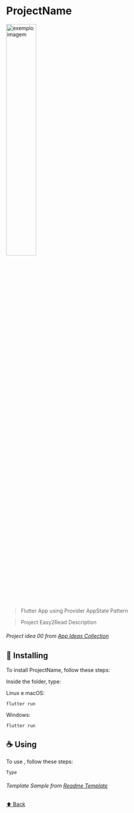 # ProjectName

<img src="img.url" alt="exemplo imagem" width="40%">


> Flutter App using Provider AppState Pattern

> Project Easy2Read Description

###### Project idea 00 from [App Ideas Collection](https://github.com/florinpop17/app-ideas)

## 🚀 Installing <ProjectName>

To install ProjectName, follow these steps:

Inside the folder, type:

Linux e macOS:

```
flutter run
```

Windows:

```
flutter run
```

## ☕ Using <Bin2Dec>

To use <ProjectName>, follow these steps:

```
Type
```

###### Template Sample from [Readme Template](https://github.com/iuricode/readme-template)

[⬆ Back](#ProjectName)<br>
